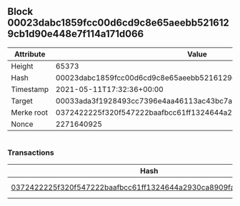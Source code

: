 ## Block 00023dabc1859fcc00d6cd9c8e65aeebb5216129cb1d90e448e7f114a171d066

Attribute | Value
--- | ---
Height | 65373
Hash | 00023dabc1859fcc00d6cd9c8e65aeebb5216129cb1d90e448e7f114a171d066
Timestamp | 2021-05-11T17:32:36+00:00
Target | 00033ada3f1928493cc7396e4aa46113ac43bc7ac52aab5d08e3934913716f64
Merke root | 0372422225f320f547222baafbcc61ff1324644a2930ca8909faa65da3ed35bd
Nonce | 2271640925

```

```

### Transactions

Hash | Amount
--- | ---
[0372422225f320f547222baafbcc61ff1324644a2930ca8909faa65da3ed35bd](0372422225f320f547222baafbcc61ff1324644a2930ca8909faa65da3ed35bd.md) | 10.00000000 SKEPTI 
